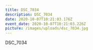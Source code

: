 ```yaml
---
title: DSC_7034
description: DSC_7034
date: 2020-10-07T10:21:03.176Z
event_date: 2020-10-07T10:21:03.226Z
picture: /images/uploads/dsc_7034.jpg
---
```

DSC_7034